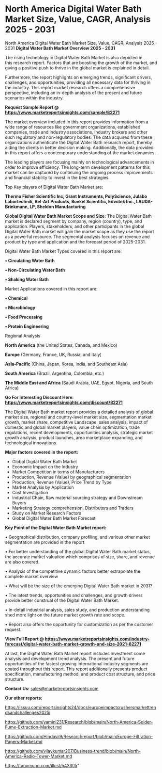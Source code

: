 # North America Digital Water Bath Market Size, Value, CAGR, Analysis 2025 - 2031
North America Digital Water Bath Market Size, Value, CAGR, Analysis 2025 - 2031
<Strong> Digital Water Bath Market Overview 2025 - 2031</strong>

The rising technology in Digital Water Bath Market is also depicted in this research report. Factors that are boosting the growth of the market, and giving a positive push to thrive in the global market is explained in detail.

Furthermore, the report highlights on emerging trends, significant drivers, challenges, and opportunities, providing all necessary data for thriving in the industry. This report market research offers a comprehensive perspective, including an in-depth analysis of the present and future scenarios within the industry.

<strong>Request Sample Report @ <a href=https://www.marketreportsinsights.com/sample/82271>https://www.marketreportsinsights.com/sample/82271</a></strong>

The market overview included in this report provides information from a wide range of resources like government organizations, established companies, trade and industry associations, industry brokers and other such regulatory and non-regulatory bodies. The data acquired from these organizations authenticate the Digital Water Bath research report, thereby aiding the clients in better decision making. Additionally, the data provided in this report offers a contemporary understanding of the market dynamics.

The leading players are focusing mainly on technological advancements in order to improve efficiency. The long-term development patterns for this market can be captured by continuing the ongoing process improvements and financial stability to invest in the best strategies.

Top Key players of Digital Water Bath Market are:

<strong>Thermo Fisher Scientific Inc, Grant Instruments, PolyScience, Julabo Labortechnik, Bel-Art Products, Boekel Scientific, Edvotek Inc., LAUDA-Brinkmann, LP, Sheldon Manufacturing</strong>

<strong><b>Global Digital Water Bath Market Scope and Size:</b></strong>
The Digital Water Bath market is declared segment by company, region (country), type, and application. Players, stakeholders, and other participants in the global Digital Water Bath market will gain the market scope as they use the report as a powerful resource. The segmental analysis focuses on revenue and product by type and application and the forecast period of 2025-2031.

Digital Water Bath Market Types covered in this report are:

<strong>• Circulating Water Bath

• Non-Circulating Water Bath

• Shaking Water Bath</strong>

Market Applications covered in this report are:

<strong>• Chemical

• Microbiology

• Food Processing

• Protein Engineering</strong> 

Regional Analysis

<strong>North America</strong> (the United States, Canada, and Mexico)

<strong>Europe</strong> (Germany, France, UK, Russia, and Italy)

<strong>Asia-Pacific</strong> (China, Japan, Korea, India, and Southeast Asia)

<strong>South America</strong> (Brazil, Argentina, Colombia, etc.)

<strong>The Middle East and Africa</strong> (Saudi Arabia, UAE, Egypt, Nigeria, and South Africa)

<strong>Go For Interesting Discount Here: <a href=https://www.marketreportsinsights.com/discount/82271>https://www.marketreportsinsights.com/discount/82271</a></strong>

The Digital Water Bath market report provides a detailed analysis of global market size, regional and country-level market size, segmentation market growth, market share, competitive Landscape, sales analysis, impact of domestic and global market players, value chain optimization, trade regulations, recent developments, opportunities analysis, strategic market growth analysis, product launches, area marketplace expanding, and technological innovations.

<strong><b>Major factors covered in the report:</b></strong>
<ul>
  <li>Global Digital Water Bath Market </li>
  <li>Economic Impact on the Industry</li>
  <li>Market Competition in terms of Manufacturers</li>
  <li>Production, Revenue (Value) by geographical segmentation</li>
  <li>Production, Revenue (Value), Price Trend by Type</li>
  <li>Market Analysis by Application</li>
  <li>Cost Investigation</li>
  <li>Industrial Chain, Raw material sourcing strategy and Downstream Buyers</li>
  <li>Marketing Strategy comprehension, Distributors and Traders</li>
  <li>Study on Market Research Factors</li>
  <li>Global Digital Water Bath Market Forecast</li>
</ul>

<strong><b>Key Point of the Digital Water Bath Market report:</b></strong>

• Geographical distribution, company profiling, and various other market segmentation are provided in the report.

• For better understanding of the global Digital Water Bath market status, the accurate market valuation which comprises of size, share, and revenue are also covered.

• Analysis of the competitive dynamic factors better extrapolate the complete market overview

• What will be the size of the emerging Digital Water Bath market in 2031?

• The latest trends, opportunities and challenges, and growth drivers provide better construal of the Digital Water Bath Market.

• In-detail industrial analysis, sales study, and production understanding shed more light on the future market growth rate and scope.

• Report also offers the opportunity for customization as per the customer request.

<strong><b>View Full Report @ <a href=https://www.marketreportsinsights.com/industry-forecast/digital-water-bath-market-growth-and-size-2021-82271>https://www.marketreportsinsights.com/industry-forecast/digital-water-bath-market-growth-and-size-2021-82271</a></b></strong>


At last, the Digital Water Bath Market report includes investment come analysis and development trend analysis. The present and future opportunities of the fastest growing international industry segments are coated throughout this report. This report additionally presents product specification, manufacturing method, and product cost structure, and price structure.

<strong>Contact Us:</strong>
sales@marketreportsinsights.com

<strong>Our other reports:</strong>

<a href=https://issuu.com/reportsinsights24/docs/europeimpactcrushersmarkettrendsandchallenges2025i>https://issuu.com/reportsinsights24/docs/europeimpactcrushersmarkettrendsandchallenges2025i</a>

<a href=https://github.com/yamini231/Research/blob/main/North-America-Solder-Fume-Extraction-Market.md>https://github.com/yamini231/Research/blob/main/North-America-Solder-Fume-Extraction-Market.md</a>

<a href=https://github.com/Hindavii9/Researchreport/blob/main/Europe-Filtration-Papers-Market.md>https://github.com/Hindavii9/Researchreport/blob/main/Europe-Filtration-Papers-Market.md</a>

<a href=https://github.com/vijaykumar207/Business-trend/blob/main/North-America-Radio-Tower-Market.md>https://github.com/vijaykumar207/Business-trend/blob/main/North-America-Radio-Tower-Market.md</a>

<a href=https://tanomuno.com/illust/543305>https://tanomuno.com/illust/543305</a>"

